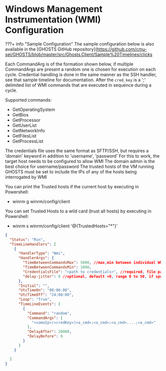 # Windows Management Instrumentation (WMI) Configuration

???+ info "Sample Configuration"
    The sample configuration below is also available in the [GHOSTS GitHub repository](<https://github.com/cmu-sei/GHOSTS/blob/master/src/Ghosts.Client/Sample%20Timelines/clicks>

Each CommandArg is of the formation shown below, if multiple CommandArgs are present a random one is chosen for execution on each cycle.
Credential handling is done in the same manner as the SSH handler, see that sample timeline for documentation.
After the `cred_key` is a ';' delimited list of WMI commands that are executed in sequence during a cycle.

Supported commands:

- GetOperatingSystem
- GetBios
- GetProcessor
- GetUserList
- GetNetworkInfo
- GetFilesList
- GetProcessList

The credentials file uses the same format as SFTP/SSH, but requires a 'domain' keyword in addition to 'username', 'password'
For this to work, the target host needs to be configured to allow WMI
The domain admin is the best choice for username/password
The trusted hosts of the VM running GHOSTS must be set to include the IPs of any of the hosts being interrogated by WMI

You can print the Trusted hosts if the current host by executing in Powershell:

- winrm g winrm/config/client

You can set Trusted Hosts to a wild card (trust all hosts) by executing in Powershell:

- winrm s winrm/config/client '@{TrustedHosts="*"}'


```json
{
  "Status": "Run",
  "TimeLineHandlers": [
    {
      "HandlerType": "Wmi",
      "HandlerArgs": {
        "TimeBetweenCommandsMax": 5000, //max,min between individual WMI commands
        "TimeBetweenCommandsMin": 1000,
        "CredentialsFile": "<path to credentials>", //required, file path to a JSON file containing the WMI credentials
        "delay-jitter": 0 //optional, default =0, range 0 to 50, if specified, DelayAfter varied by delay-%jitter*delay to delay+%jitter*delay
      },
      "Initial": "",
      "UtcTimeOn": "00:00:00",
      "UtcTimeOff": "24:00:00",
      "Loop": "True",
      "TimeLineEvents": [
        {
          "Command": "random",
          "CommandArgs": [
            "<someIp>|<credKey>|<a_cmd>;<a_cmd>;<a_cmd>....;<a_cmd>"
          ],
          "DelayAfter": 20000,
          "DelayBefore": 0
        }
      ]
    }

  ]
}
```
